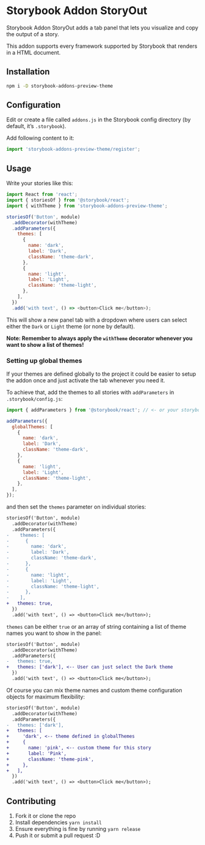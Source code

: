 # Storybook Addon StoryOut

Storybook Addon StoryOut adds a tab panel that lets you visualize and copy the output of a story.

This addon supports every framework supported by Storybook that renders in a HTML document.

## Installation

```sh
npm i -D storybook-addons-preview-theme
```

## Configuration

Edit or create a file called `addons.js` in the Storybook config directory (by default, it’s `.storybook`).

Add following content to it:

```js
import 'storybook-addons-preview-theme/register';
```

## Usage

Write your stories like this:

```js
import React from 'react';
import { storiesOf } from '@storybook/react';
import { withTheme } from 'storybook-addons-preview-theme';

storiesOf('Button', module)
  .addDecorator(withTheme)
  .addParameters({
    themes: [
      {
        name: 'dark',
        label: 'Dark',
        className: 'theme-dark',
      },
      {
        name: 'light',
        label: 'Light',
        className: 'theme-light',
      },
    ],
  })
  .add('with text', () => <button>Click me</button>);
```

This will show a new panel tab with a dropdown where users can select either the `Dark` or `Light` theme (or none by default).

**Note: Remember to always apply the `withTheme` decorator whenever you want to show a list of themes!**

### Setting up global themes

If your themes are defined globally to the project it could be easier to setup the addon once and just activate the tab whenever you need it.

To achieve that, add the themes to all stories with `addParameters` in `.storybook/config.js`:

```js
import { addParameters } from '@storybook/react'; // <- or your storybook framework

addParameters({
  globalThemes: [
    {
      name: 'dark',
      label: 'Dark',
      className: 'theme-dark',
    },
    {
      name: 'light',
      label: 'Light',
      className: 'theme-light',
    },
  ],
});
```

and then set the `themes` parameter on individual stories:

```diff
storiesOf('Button', module)
  .addDecorator(withTheme)
  .addParameters({
-    themes: [
-      {
-        name: 'dark',
-        label: 'Dark',
-        className: 'theme-dark',
-      },
-      {
-        name: 'light',
-        label: 'Light',
-        className: 'theme-light',
-      },
-    ],
+   themes: true,
  })
  .add('with text', () => <button>Click me</button>);
```

`themes` can be either `true` or an array of string containing a list of theme names you want to show in the panel:

```diff
storiesOf('Button', module)
  .addDecorator(withTheme)
  .addParameters({
-   themes: true,
+   themes: ['dark'], <-- User can just select the Dark theme
  })
  .add('with text', () => <button>Click me</button>);
```

Of course you can mix theme names and custom theme configuration objects for maximum flexibility:

```diff
storiesOf('Button', module)
  .addDecorator(withTheme)
  .addParameters({
-   themes: ['dark'],
+   themes: [
+     'dark', <-- theme defined in globalThemes
+     {
+       name: 'pink', <-- custom theme for this story
+       label: 'Pink',
+       className: 'theme-pink',
+     },
+   ],
  })
  .add('with text', () => <button>Click me</button>);
```

## Contributing

1.  Fork it or clone the repo
1.  Install dependencies `yarn install`
1.  Ensure everything is fine by running `yarn release`
1.  Push it or submit a pull request :D
